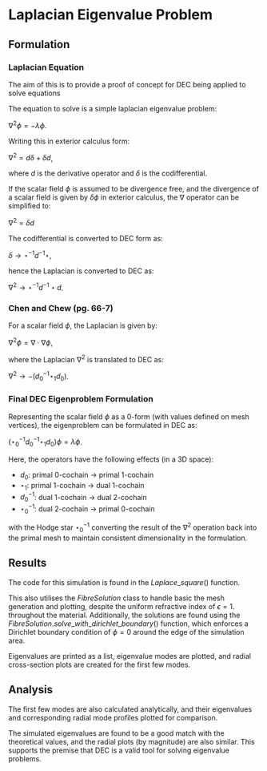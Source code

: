 

# Laplacian Eigenvalue Problem

## Formulation

### Laplacian Equation

The aim of this is to provide a proof of concept for DEC being applied to solve equations

The equation to solve is a simple laplacian eigenvalue problem:

$\nabla^2 \phi = -\lambda \phi$.

Writing this in exterior calculus form:

$\nabla^2 = d \delta + \delta d$,

where $d$ is the derivative operator and $\delta$ is the codifferential.

If the scalar field $\phi$ is assumed to be divergence free, and the divergence of a scalar field  is given by $\delta \phi$ in exterior calculus, the $\nabla$ operator can be simplified to:

$\nabla^2 = \delta d$

The codifferential is converted to DEC form as:

$\delta \rightarrow \star^{-1} d^{-1} \star$,

hence the Laplacian is converted to DEC as:

$\nabla^2 \rightarrow \star^{-1} d^{-1} \star d$.

### Chen and Chew (pg. 66-7)

For a scalar field $\phi$, the Laplacian is given by:

$\nabla^2 \phi = \nabla \cdot \nabla \phi$,

where the Laplacian $\nabla^2$ is translated to DEC as:

$\nabla^2 \rightarrow -(d^{-1}_0 \star_1 d_0)$.

### Final DEC Eigenproblem Formulation

Representing the scalar field $\phi$ as a 0-form (with values defined on mesh vertices), the eigenproblem can be formulated in DEC as:

$(\star^{-1}_0 d^{-1}_0 \star_1 d_0) \phi = \lambda \phi$.

Here, the operators have the following effects (in a 3D space):
* $d_0$: primal 0-cochain $\rightarrow$ primal 1-cochain
* $\star_1$: primal 1-cochain $\rightarrow$ dual 1-cochain
* $d^{-1}_0$: dual 1-cochain $\rightarrow$ dual 2-cochain
* $\star^{-1}_0$: dual 2-cochain $\rightarrow$ primal 0-cochain

with the Hodge star $\star^{-1}_0$ converting the result of the $\nabla^2$ operation back into the primal mesh to maintain consistent dimensionality in the formulation. 

## Results

The code for this simulation is found in the $Laplace\_square()$ function. 

This also utilises the $FibreSolution$ class to handle basic the mesh generation and plotting, despite the uniform refractive index of $\epsilon = 1.$ throughout the material. Additionally, the solutions are found using the $FibreSolution.solve\_with\_dirichlet\_boundary()$ function, which enforces a Dirichlet boundary condition of $\phi = 0$ around the edge of the simulation area.

Eigenvalues are printed as a list, eigenvalue modes are plotted, and radial cross-section plots are created for the first few modes.

## Analysis

The first few modes are also calculated analytically, and their eigenvalues and corresponding radial mode profiles plotted for comparison.

The simulated eigenvalues are found to be a good match with the theoretical values, and the radial plots (by magnitude) are also similar. This supports the premise that DEC is a valid tool for solving eigenvalue problems.






